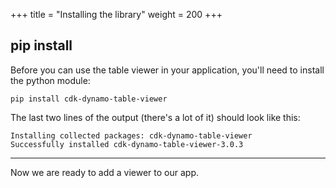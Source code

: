 +++
title = "Installing the library"
weight = 200
+++

## pip install

Before you can use the table viewer in your application, you'll need to install
the python module:

```
pip install cdk-dynamo-table-viewer
```

The last two lines of the output (there's a lot of it) should look like this:

```
Installing collected packages: cdk-dynamo-table-viewer
Successfully installed cdk-dynamo-table-viewer-3.0.3
```

----

Now we are ready to add a viewer to our app.
